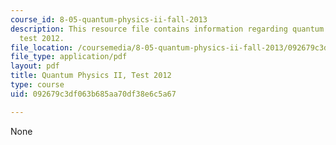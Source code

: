 ```yaml
---
course_id: 8-05-quantum-physics-ii-fall-2013
description: This resource file contains information regarding quantum physics II,
  test 2012.
file_location: /coursemedia/8-05-quantum-physics-ii-fall-2013/092679c3df063b685aa70df38e6c5a67_MIT8_05F13_test_2012v4.pdf
file_type: application/pdf
layout: pdf
title: Quantum Physics II, Test 2012
type: course
uid: 092679c3df063b685aa70df38e6c5a67

---
```

None